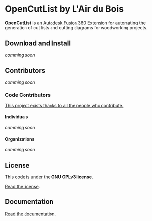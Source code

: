 # OpenCutList by L'Air du Bois

**OpenCutList** is an [Autodesk Fusion 360](hhttps://www.autodesk.com/products/fusion-360/overview) Extension for automating the generation of cut lists and cutting diagrams for woodworking projects.

## Download and Install
_comming soon_

## Contributors
_comming soon_

### Code Contributors

[This project exists thanks to all the people who contribute.]("https://github.com/yannick-Lapierre/lairdubois-opencutlist-Fusion360-extension/graphs/contributors)

#### Individuals
_comming soon_

#### Organizations
_comming soon_

## License

This code is under the **GNU GPLv3 license**.

[Read the license](LICENSE).

## Documentation

[Read the documentation](docs/00-index.md).
